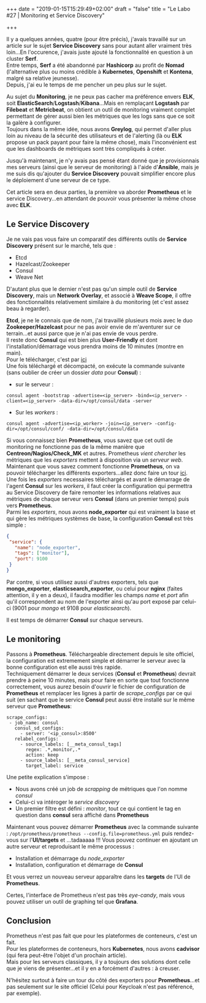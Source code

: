 +++
date = "2019-01-15T15:29:49+02:00"
draft = "false"
title = "Le Labo #27 | Monitoring et Service Discovery"

+++

Il y a quelques années, quatre (pour être précis), j'avais travaillé sur un article sur le sujet **Service Discovery** sans pour autant aller vraiment très loin...En l'occurence, j'avais juste ajouté la fonctionnalité en question à un cluster **Serf**.  
Entre temps, **Serf** a été abandonné par **Hashicorp** au profit de **Nomad** (l'alternative plus ou moins crédible à **Kubernetes**, **Openshift** et **Kontena**, malgré sa relative jeunesse).  
Depuis, j'ai eu le temps de me pencher un peu plus sur le sujet.

Au sujet du **Monitoring**, je ne peux pas cacher ma préférence envers **ELK**, soit **ElasticSearch**/**Logstash**/**Kibana**...Mais en remplaçant **Logstash** par **Filebeat** et **Metricbeat**, on obtient un outil de monitoring vraiment complet permettant de gérer aussi bien les métriques que les logs sans que ce soit la galère à configurer.  
Toujours dans la même idée, nous avons **Greylog**, qui permet d'aller plus loin au niveau de la sécurité des utilisateurs et de l'alerting (là ou **ELK** propose un pack payant pour faire la même chose), mais l'inconvénient est que les dashboards de métriques sont très compliqués à créer.

Jusqu'à maintenant, je n'y avais pas pensé étant donné que je provisionnais mes serveurs (ainsi que le serveur de monitoring) à l'aide d'**Ansible**, mais je me suis dis qu'ajouter du **Service Discovery** pouvait simplifier encore plus le déploiement d'une serveur de ce type.

Cet article sera en deux parties, la première va aborder **Prometheus** et le service Discovery...en attendant de pouvoir vous présenter la même chose avec **ELK**.

## Le Service Discovery
Je ne vais pas vous faire un comparatif des différents outils de **Service Discovery** présent sur le marché, tels que :

- Etcd  
- Hazelcast/Zookeeper
- Consul
- Weave Net

D'autant plus que le dernier n'est pas qu'un simple outil de **Service Discovery**, mais un **Network Overlay**, et associé à **Weave Scope**, il offre des fonctionnalités relativement similaire à du monitoring (et c'est assez beau à regarder).

**Etcd**, je ne le connais que de nom, j'ai travaillé plusieurs mois avec le duo **Zookeeper/Hazelcast** pour ne pas avoir envie de m'aventurer sur ce terrain...et aussi parce que je n'ai pas envie de vous perdre.  
Il reste donc **Consul** qui est bien plus **User-Friendly** et dont l'installation/démarrage vous prendra moins de 10 minutes (montre en main).  
Pour le télécharger, c'est par [ici]()  
Une fois téléchargé et décompacté, on exécute la commande suivante (sans oublier de créer un dossier *data* pour **Consul**) : 

- sur le serveur :  
```
consul agent -bootstrap -advertise=<ip_server> -bind=<ip_server> -client=<ip_server> -data-dir=/opt/consul/data -server
```

- Sur les *workers* : 
```
consul agent -advertise=<ip_worker> -join=<ip_server> -config-dir=/opt/consul/conf/ -data-dir=/opt/consul/data
```

Si vous connaissez bien **Prometheus**, vous savez que cet outil de monitoring ne fonctionne pas de la même manière que **Centreon/Nagios/Check_MK** et autres. Prometheus *vient chercher* les métriques que les *exporters* mettent à disposition via un *serveur web*.  
Maintenant que vous savez comment fonctionne **Prometheus**, on va pouvoir télécharger les différents exporters...allez donc faire un tour [ici](https://prometheus.io/docs/instrumenting/exporters/).  
Une fois les *exporters* necessaires téléchargés et avant le démarrage de l'agent **Consul** sur les *workers*, il faut créer la configuration qui permettra au Service Discovery de faire remonter les informations relatives aux métriques de chaque serveur vers **Consul** (dans un premier temps) puis vers **Prometheus**.  
Parmi les *exporters*, nous avons **node_exporter** qui est vraiment la base et qui gère les métriques systèmes de base, la configuration **Consul** est très simple :  

```json
{
 "service": {
   "name": "node_exporter",
   "tags": ["monitor"],
   "port": 9100
 }
}
```

Par contre, si vous utilisez aussi d'autres exporters, tels que **mongo_exporter**, **elasticsearch_exporter**, ou celui pour **nginx** (faites attention, il y en a deux), il faudra modifier les champs *name* et *port* afin qu'il correspondent au nom de l'exporter ainsi qu'au port exposé par celui-ci (9001 pour *mongo* et 9108 pour *elasticsearch*).  

Il est temps de démarrer **Consul** sur chaque serveurs.  

## Le monitoring
Passons à **Prometheus**. Téléchargeable directement depuis le site officiel, la configuration est extremement simple et démarrer le serveur avec la bonne configuration est elle aussi très rapide.  
Techniquement démarrer le deux services (**Consul** et **Prometheus**) devrait prendre à peine 10 minutes, mais pour faire en sorte que tout fonctionne correctement, vous aurez besoin d'ouvrir le fichier de configuration de **Prometheus** et remplacer les lignes à partir de *scrape_configs* par ce qui suit (en sachant que le service **Consul** peut aussi être installé sur le même serveur que **Prometheus**:  

```
scrape_configs:
 - job_name: consul
   consul_sd_configs:
     - server: '<ip_consul>:8500'
   relabel_configs:
     - source_labels: [__meta_consul_tags]
       regex: .*,monitor,.*
       action: keep
     - source_labels: [__meta_consul_service]
       target_label: service
```

Une petite explication s'impose :  
- Nous avons créé un job de *scrapping* de métriques que l'on nomme *consul*  
- Celui-ci va intéroger le *service discovery*  
- Un premier filtre est défini : *monitor*, tout ce qui contient le tag en question dans **consul** sera affiché dans **Prometheus**  

Maintenant vous pouvez démarrer **Prometheus** avec la commande suivante : `/opt/prometheus/prometheus --config.file=prometheus.yml` puis rendez-vous sur l'**UI/targets** et ...tadaaaaa !!! Vous pouvez continuer en ajoutant un autre serveur et reproduisant le même processus :  

- Installation et démarrage du *node_exporter*  
- Installation, configuration et démarrage de **Consul**  

Et vous verrez un nouveau serveur apparaître dans les **targets** de l'UI de **Prometheus**.  

Certes, l'interface de Prometheus n'est pas très *eye-candy*, mais vous pouvez utiliser un outil de graphing tel que **Grafana**.  

## Conclusion
Prometheus n'est pas fait que pour les plateformes de conteneurs, c'est un fait.  
Pour les plateformes de conteneurs, hors **Kubernetes**, nous avons **cadvisor** (qui fera peut-être l'objet d'un prochain article).  
Mais pour les serveurs classiques, il y a toujours des solutions dont celle que je viens de présenter...et il y en a forcément d'autres : à creuser.  

N'hésitez surtout à faire un tour du côté des exporters pour **Prometheus**...et pas seulement sur le site officiel (Celui pour Keycloak n'est pas référencé, par exemple).